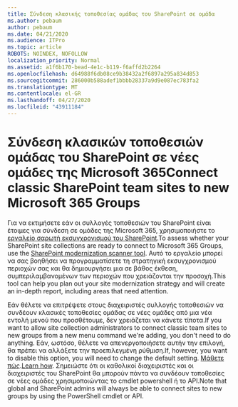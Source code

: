 ```yaml
---
title: Σύνδεση κλασικής τοποθεσίας ομάδας του SharePoint σε ομάδα
ms.author: pebaum
author: pebaum
ms.date: 04/21/2020
ms.audience: ITPro
ms.topic: article
ROBOTS: NOINDEX, NOFOLLOW
localization_priority: Normal
ms.assetid: a1f6b170-bead-4e1c-b119-f6affd2b2264
ms.openlocfilehash: d64988f6db08ce9b38432a2f6897a295a834d853
ms.sourcegitcommit: 286000b588adef1bbbb28337a9d9e087ec783fa2
ms.translationtype: MT
ms.contentlocale: el-GR
ms.lasthandoff: 04/27/2020
ms.locfileid: "43911184"
---
```

# <a name="connect-classic-sharepoint-team-sites-to-new-microsoft-365-groups"></a><span data-ttu-id="ea7cb-102">Σύνδεση κλασικών τοποθεσιών ομάδας του SharePoint σε νέες ομάδες της Microsoft 365</span><span class="sxs-lookup"><span data-stu-id="ea7cb-102">Connect classic SharePoint team sites to new Microsoft 365 Groups</span></span>

<span data-ttu-id="ea7cb-103">Για να εκτιμήσετε εάν οι συλλογές τοποθεσιών του SharePoint είναι έτοιμες για σύνδεση σε ομάδες της Microsoft 365, χρησιμοποιήστε το [εργαλείο σαρωτή εκσυγχρονισμού του SharePoint](https://go.microsoft.com/fwlink/?linkid=873066).</span><span class="sxs-lookup"><span data-stu-id="ea7cb-103">To assess whether your SharePoint site collections are ready to connect to Microsoft 365 Groups, use the [SharePoint modernization scanner tool](https://go.microsoft.com/fwlink/?linkid=873066).</span></span> <span data-ttu-id="ea7cb-104">Αυτό το εργαλείο μπορεί να σας βοηθήσει να προγραμματίσετε τη στρατηγική εκσυγχρονισμού περιοχών σας και θα δημιουργήσει μια σε βάθος έκθεση, συμπεριλαμβανομένων των περιοχών που χρειάζονται την προσοχή.</span><span class="sxs-lookup"><span data-stu-id="ea7cb-104">This tool can help you plan out your site modernization strategy and will create an in-depth report, including areas that need attention.</span></span>
  
<span data-ttu-id="ea7cb-105">Εάν θέλετε να επιτρέψετε στους διαχειριστές συλλογής τοποθεσιών να συνδέουν κλασικές τοποθεσίες ομάδας σε νέες ομάδες από μια νέα εντολή μενού που προσθέτουμε, δεν χρειάζεται να κάνετε τίποτα.</span><span class="sxs-lookup"><span data-stu-id="ea7cb-105">If you want to allow site collection administrators to connect classic team sites to new groups from a new menu command we're adding, you don't need to do anything.</span></span> <span data-ttu-id="ea7cb-106">Εάν, ωστόσο, θέλετε να απενεργοποιήσετε αυτήν την επιλογή, θα πρέπει να αλλάξετε την προεπιλεγμένη ρύθμιση.</span><span class="sxs-lookup"><span data-stu-id="ea7cb-106">If, however, you want to disable this option, you will need to change the default setting.</span></span> <span data-ttu-id="ea7cb-107">[Μάθετε πώς](https://go.microsoft.com/fwlink/?linkid=2004316).</span><span class="sxs-lookup"><span data-stu-id="ea7cb-107">[Learn how](https://go.microsoft.com/fwlink/?linkid=2004316).</span></span> <span data-ttu-id="ea7cb-108">Σημειώστε ότι οι καθολικοί διαχειριστές και οι διαχειριστές του SharePoint θα μπορούν πάντα να συνδέουν τοποθεσίες σε νέες ομάδες χρησιμοποιώντας το cmdlet powershell ή το API.</span><span class="sxs-lookup"><span data-stu-id="ea7cb-108">Note that global and SharePoint admins will always be able to connect sites to new groups by using the PowerShell cmdlet or API.</span></span>
  

